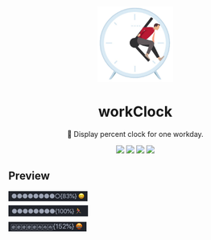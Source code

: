 <p align="center"><img src="https://raw.githubusercontent.com/ifibercc/workClock/master/images/icon.png" alt="logo" width="150"></p>
<h1 align="center">workClock</h1>
<p align="center">🍭 Display percent clock for one workday.</p>
<p align="center">
  <img src="https://img.shields.io/github/issues/ifibercc/workClock" />
  <img src="https://img.shields.io/github/forks/ifibercc/workClock" />
  <img src="https://img.shields.io/github/stars/ifibercc/workClock" />
  <img src="https://img.shields.io/github/license/ifibercc/workClock" />
</p>

## Preview
![preview](https://raw.githubusercontent.com/ifibercc/workClock/master/images/preview.png)
